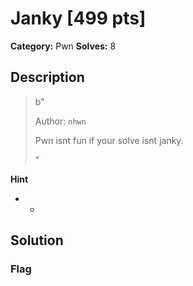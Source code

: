 # Janky [499 pts]

**Category:** Pwn
**Solves:** 8

## Description
>b"<p>Author: <code>nhwn</code></p><p>Pwn isnt fun if your solve isnt janky.</p>"

**Hint**
* -

## Solution

### Flag

